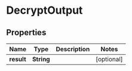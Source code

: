 

# DecryptOutput

## Properties

Name | Type | Description | Notes
------------ | ------------- | ------------- | -------------
**result** | **String** |  |  [optional]




